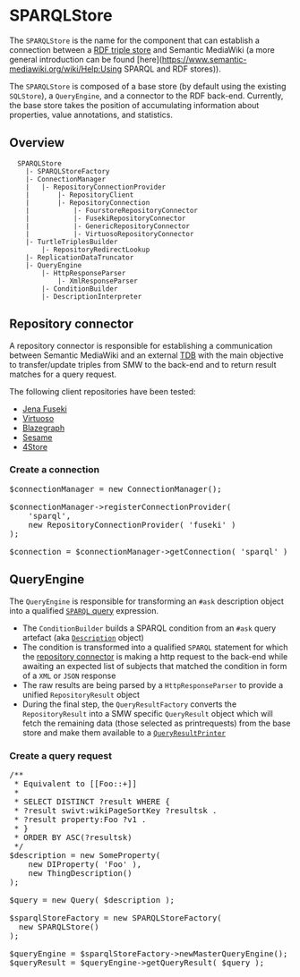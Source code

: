 # SPARQLStore

The `SPARQLStore` is the name for the component that can establish a connection between a [RDF triple store][tdb] and Semantic MediaWiki (a more general introduction can be found [here](https://www.semantic-mediawiki.org/wiki/Help:Using SPARQL and RDF stores)).

The `SPARQLStore` is composed of a base store (by default using the existing `SQLStore`), a `QueryEngine`, and a connector to the RDF back-end. Currently, the base store takes the position of accumulating information about properties, value annotations, and statistics.

## Overview

```
  SPARQLStore
	|- SPARQLStoreFactory
	|- ConnectionManager
	|	|- RepositoryConnectionProvider
	|		|- RepositoryClient
	|		|- RepositoryConnection
	|			|- FourstoreRepositoryConnector
	|			|- FusekiRepositoryConnector
	|			|- GenericRepositoryConnector
	|			|- VirtuosoRepositoryConnector
	|- TurtleTriplesBuilder
		|- RepositoryRedirectLookup
	|- ReplicationDataTruncator
	|- QueryEngine
		|- HttpResponseParser
			|- XmlResponseParser
		|- ConditionBuilder
		|- DescriptionInterpreter
```

## Repository connector

A repository connector is responsible for establishing a communication between Semantic MediaWiki and an external [TDB][tdb] with the main objective to transfer/update triples from SMW to the back-end and to return result matches for a query request.

The following client repositories have been tested:

- [Jena Fuseki][fuseki]
- [Virtuoso][virtuoso]
- [Blazegraph][blazegraph]
- [Sesame][sesame]
- [4Store][4store]

### Create a connection
<pre>
$connectionManager = new ConnectionManager();

$connectionManager->registerConnectionProvider(
	'sparql',
	new RepositoryConnectionProvider( 'fuseki' )
);

$connection = $connectionManager->getConnection( 'sparql' )
</pre>

## QueryEngine

The `QueryEngine` is responsible for transforming an `#ask` description object into a qualified
[`SPARQL` query][sparql-query] expression.

- The `ConditionBuilder` builds a SPARQL condition from an `#ask` query artefact (aka [`Description`][ask query] object)
- The condition is transformed into a qualified `SPARQL` statement for which the [repository connector][connector] is making a http request to the back-end while awaiting an expected list of subjects that matched the condition in form of a `XML` or `JSON` response
- The raw results are being parsed by a `HttpResponseParser` to provide a unified `RepositoryResult` object
- During the final step, the `QueryResultFactory` converts the `RepositoryResult` into a SMW specific `QueryResult` object which will fetch the remaining data (those selected as printrequests) from the base store and make them available to a [`QueryResultPrinter`][resultprinter]

### Create a query request
<pre>
/**
 * Equivalent to [[Foo::+]]
 *
 * SELECT DISTINCT ?result WHERE {
 * ?result swivt:wikiPageSortKey ?resultsk .
 * ?result property:Foo ?v1 .
 * }
 * ORDER BY ASC(?resultsk)
 */
$description = new SomeProperty(
    new DIProperty( 'Foo' ),
    new ThingDescription()
);

$query = new Query( $description );

$sparqlStoreFactory = new SPARQLStoreFactory(
  new SPARQLStore()
);

$queryEngine = $sparqlStoreFactory->newMasterQueryEngine();
$queryResult = $queryEngine->getQueryResult( $query );
</pre>

[fuseki]: https://jena.apache.org/
[fuseki-dataset]: https://jena.apache.org/documentation/tdb/dynamic_datasets.html
[sparql-query]:http://www.w3.org/TR/sparql11-query/
[sparql-dataset]: https://www.w3.org/TR/sparql11-query/#specifyingDataset
[virtuoso]: https://github.com/openlink/virtuoso-opensource
[4store]: https://github.com/garlik/4store
[tdb]: http://en.wikipedia.org/wiki/Triplestore
[sesame]: http://rdf4j.org/
[blazegraph]: https://wiki.blazegraph.com/wiki/index.php/Main_Page
[ask query]: https://www.semantic-mediawiki.org/wiki/Query_language
[connector]: https://www.semantic-mediawiki.org/wiki/Help:SPARQLStore/RepositoryConnector
[resultprinter]: https://www.semantic-mediawiki.org/wiki/Help:SPARQLStore/RepositoryConnector
